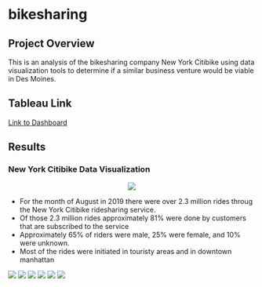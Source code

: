 # bikesharing

## Project Overview
This is an analysis of the bikesharing company New York Citibike using data visualization tools to determine if a similar business venture would be viable in Des Moines.

## Tableau Link
[Link to Dashboard](https://public.tableau.com/views/Challenge_16109527535130/NYCCitibikeAnalysis?:language=en&:display_count=y&:origin=viz_share_link)

## Results

### New York Citibike Data Visualization
<p align='center'>
  <img src="https://github.com/ItsFlowin/pics/blob/main/Dashboard.png">
 </p>
 
 - For the month of August in 2019 there were over 2.3 million rides throug the New York Citibike ridesharing service.
 - Of those 2.3 million rides approximately 81% were done by customers that are subscribed to the service 
 - Approximately 65% of riders were male, 25% were female, and 10% were unknown.
 - Most of the rides were initiated in touristy areas and in downtown manhattan 
 
 <img src="https://github.com/ItsFlowin/pics/blob/main/Trips%20by%20Weekday%20per%20hour.png">
 
 <img src="https://github.com/ItsFlowin/pics/blob/main/Checkout%20times%20for%20Users.png">
 
 <img src="https://github.com/ItsFlowin/pics/blob/main/Checkout%20times%20by%20Gender.png">
 
 <img src="https://github.com/ItsFlowin/pics/blob/main/Trips%20by%20Gender%20by%20Weekday.png">

<img src="https://github.com/ItsFlowin/pics/blob/main/Trips%20by%20Gender.png">

<img src="https://github.com/ItsFlowin/pics/blob/main/August%20Peak%20Hours.png">
